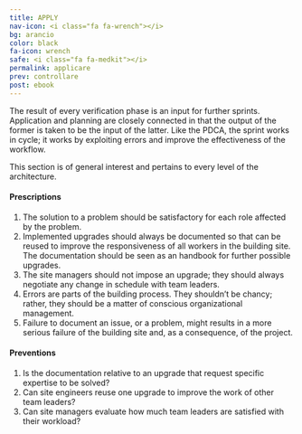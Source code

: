 ```yaml
---
title: APPLY
nav-icon: <i class="fa fa-wrench"></i>
bg: arancio
color: black
fa-icon: wrench
safe: <i class="fa fa-medkit"></i>
permalink: applicare
prev: controllare
post: ebook
---
```



The result of every verification phase is an input for further sprints. Application and planning are closely connected in that the output of the former is taken to be the input of the latter. Like the PDCA, the sprint works in cycle; it works by exploiting errors and improve the effectiveness of the workflow. 

This section is of general interest and pertains to every level of the architecture.

#### <i class="fa fa-exclamation-circle"></i> Prescriptions 

1. The solution to a problem should be satisfactory for each role affected by the problem.
2. Implemented upgrades should always be documented so that can be reused to improve the responsiveness of all workers in the building site. The documentation should be seen as an handbook for further possible upgrades.
3. The site managers should not impose an upgrade; they should always negotiate any change in schedule with team leaders.
4. Errors are parts of the building process. They shouldn’t be chancy; rather, they should be a matter of conscious organizational management.
5. Failure to document an issue, or a problem, might results in a more serious failure of the building site and, as a consequence, of the project.

#### <i class="fa fa-question-circle"></i> Preventions

1. Is the documentation relative to an upgrade that request specific expertise to be solved?
2. Can site engineers reuse one upgrade to improve the work of other team leaders?
3. Can site managers evaluate how much team leaders are satisfied with their workload?

